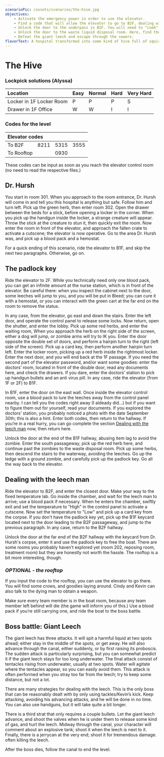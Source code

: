 ```yaml
---
scenarioPic: /assets/scenarios/the-hive.jpg
objectives:
    - Activate the emergency power in order to use the elevator.
    - Find a code that will allow the elevator to go to B2F, dealing with the leech man in the process.
    - Unlock the door to the underpass in B2F. You will need to "cook" the leech man, who is in possession of the card key you need.
    - Unlock the door to the waste liquid disposal room. Here, find the padlock key and use it to unlock the boat parked at the B2F underpass.
    - Defeat the giant leech and escape through the sewers.
flavorText: A hospital transformed into some kind of hive full of squirming "things." We pushed on and pushed the repulsive image from our minds.
---
```

# The Hive

<ScenarioOverviewCard/>

### Lockpick solutions (Alyssa)

Location|Easy|Normal|Hard|Very Hard
:---|---|---|---|---
Locker in 1F Locker Room|P|P|P|S
Drawer in 1F Office|W|W|I|I

### Codes for the level

<table>
<thead>
<tr><th style="text-align: left;" colspan="4">Elevator codes</th></tr>
</thead>
<tbody>
<tr><td>To B2F</td><td>8211</td><td>5315</td><td>3555</td></tr>
<tr><td>To Rooftop</td><td colspan="3" style="text-align: center;">0930</td></tr>
</tbody>
</table>

These codes can be input as soon as you reach the elevator control room (no need to read the respective files.)

## Dr. Hursh

You start in room 301. When you approach to the room entrance, Dr. Hursh will come in and tell you this hospital is anything but safe. Follow him and turn left. Pick up the green herb, then enter room 302. Open the drawer between the beds for a stick, before opening a locker in the corner. When you pick up the handgun inside the locker, a strange creature will appear. Throw the stick at the creature to stun it, then quickly exit the room. Now enter the room in front of the elevator, and approach the fallen crate to activate a cutscene; the elevator is now operative. Go to the area Dr. Hursh was, and pick up a blood pack and a hemostat.

For a quick ending of this scenario, ride the elevator to B1F, and skip the next two paragraphs. Otherwise, go on.

## The padlock key

Ride the elevator to 2F. While you technically need only one blood pack, you can get an infinite amount at the nurse station, which is in front of the elevator. Be careful there: when you inspect the cabinet next to the door, some leeches will jump to you, and you will be put in Bleed; you can cure it with a hemostat, or you can interact with the green cart at the far end on the room to remove the status.

In any case, from the elevator, go east and down the stairs. Enter the left door, and operate the control panel to release some locks. Now return, open the shutter, and enter the lobby. Pick up some red herbs, and enter the waiting room, When you approach the herb on the right side of the screen, either a dog will jump, or zombie arms will try to IK you. Enter the door opposite the double set of doors, and perform a hairpin turn to the right (left side of the screen). Pick up a card key, then perform another hairpin turn left. Enter the locker room, picking up a red herb inside the rightmost locker. Enter the next door, and you will end back at the 1F passage. If you need the second part of the elevator password, and/or want some goodies: enter the doctors’ room, located in front of the double door, read any documents here, and check the drawers. If you dare, enter the doctors’ station to pick up handgun bullets and an anti virus pill. In any case, ride the elevator (from 1F or 2F) to B1F.

In B1F, enter the door on the east wall. Once inside the elevator control room, use a blood pack to lure the leeches away from the control panel nearby. I can tell you the codes right away (I aldeady did...) but if you want to figure them out for yourself, read your documents. If you explored the doctors’ station, you probably noticed a photo with the date September 30th; this is also a hint. Enter both codes, then return to the hallway. If you’re in a real hurry, you can go complete the section [Dealing with the leech man](#dealing-with-the-leech-man) now, then return here.

Unlock the door at the end of the B1F hallway, abusing item lag to avoid the zombie. Enter the south passageway, pick up the red herb here, and continue past the zombies to the waste disposal room. Pick up some herbs, then descend the stairs to the waterway, avoiding the leeches. Go up the ledge with a ground zombie, and carefully pick up the padlock key. Go all the way back to the elevator.

## Dealing with the leech man

Ride the elevator to B2F, and enter the closest door. Make your way to the fixed temperature lab. Go inside the chamber, and wait for the leech man to arrive; use a blood pack if necessary. When he enters the chamber, swiftly exit and set the temperature to "High" in the control panel to activate a cutscene. Now set the temperature to "Low" and pick up a card key from the corpse. If you don't have the padlock key yet, pick up the B1F keycard located next to the door leading to the B2F passageway, and jump to the previous paragraph. In any case, return to the B2F hallway.

Unlock the door at the far end of the B2F hallway with the keycard from Dr. Hursh's corpse, enter it and use the padlock key to free the boat. There are some rooms you probably haven’t explored yet (room 202, reposing room, treatment room) but they are honestly not worth the hassle. The rooftop is a bit more interesting, though.

### *OPTIONAL - the rooftop*
If you input the code to the rooftop, you can use the elevator to go there. You will find some crows, and goodies laying around. Cindy and Kevin can also talk to the dying man to obtain a weapon.

Make sure every team member is in the boat room, because any team member left behind will die (the game will inform you of this.) Use a blood pack if you’re still carrying one, and ride the boat to the boss battle.

## Boss battle: Giant Leech

The giant leech has three attacks. It will spit a harmful liquid at two spots ahead; either stay in the middle of the spots, or get away. He will also advance through the canal, either suddenly, or by first raising its proboscis. The sudden attack is particularly surprising, but you can somewhat predict it if the giant leech stays for too long underwater. The final attack consist of tentacles rising from underwater, usually at two spots. Water will agitate where the tentacles appear, so you can easily avoid them. This attack is often performed when you stray too far from the leech; try to keep some distance, but not a lot.

There are many strategies for dealing with the leech. This is the only boss that can be reasonably dealt with by only using tackles/Kevin’s kick. Keep attacking, avoiding his advancing attacks, and he will be done in no time. You can also use handguns, but it will take quite a bit longer.

There is a third strat that only requires a couple bullets. Let the giant leech advance, and shoot the valves when he is under them to release some kind of gas, and hurt the leech. Midway through the canal, your character will comment about an explosive tank; shoot it when the leech is next to it. Finally, there is a jerrycan at the very end; shoot it for tremendous damage. often killing the leech.

After the boss dies, follow the canal to end the level.
